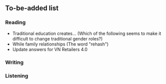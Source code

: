 ## To-be-added list

### Reading

- Traditional education creates... (Which of the following seems to make it difficult to change traditional gender roles?)
- While family relationships (The word "rehash")
- Update answers for VN Retailers 4.0

### Writing

### Listening

